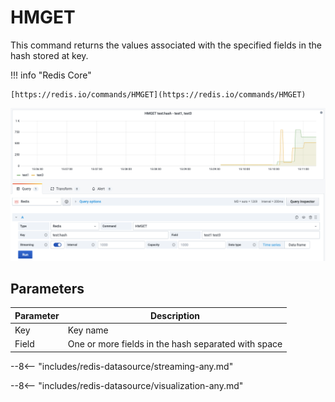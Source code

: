 # HMGET

This command returns the values associated with the specified fields in the hash stored at key.

!!! info "Redis Core"

    [https://redis.io/commands/HMGET](https://redis.io/commands/HMGET)

![HMGET](../../images/redis-datasource/commands/hmget.png)

## Parameters

| Parameter | Description                                         |
| --------- | --------------------------------------------------- |
| Key       | Key name                                            |
| Field     | One or more fields in the hash separated with space |

--8<-- "includes/redis-datasource/streaming-any.md"

--8<-- "includes/redis-datasource/visualization-any.md"
